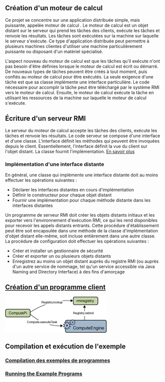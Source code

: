 ## Création d'un moteur de calcul

Ce projet se concentre sur une application distribuée simple, mais puissante, appelée moteur de calcul . Le moteur de calcul est un objet distant sur le serveur qui prend les tâches des clients, exécute les tâches et renvoie les résultats. Les tâches sont exécutées sur la machine sur laquelle le serveur s'exécute. Ce type d'application distribuée peut permettre à plusieurs machines clientes d'utiliser une machine particulièrement puissante ou disposant d'un matériel spécialisé.

L'aspect nouveau du moteur de calcul est que les tâches qu'il exécute n'ont pas besoin d'être définies lorsque le moteur de calcul est écrit ou démarré. De nouveaux types de tâches peuvent être créés à tout moment, puis confiés au moteur de calcul pour être exécutés. La seule exigence d'une tâche est que sa classe implémente une interface particulière. Le code nécessaire pour accomplir la tâche peut être téléchargé par le système RMI vers le moteur de calcul. Ensuite, le moteur de calcul exécute la tâche en utilisant les ressources de la machine sur laquelle le moteur de calcul s'exécute.

## Écriture d'un serveur RMI
Le serveur du moteur de calcul accepte les tâches des clients, exécute les tâches et renvoie les résultats. Le code serveur se compose d'une interface et d'une classe. L'interface définit les méthodes qui peuvent être invoquées depuis le client. Essentiellement, l'interface définit la vue du client sur l'objet distant. La classe fournit l'implémentation.
[En savoir plus]()

### Implémentation d'une interface distante
En général, une classe qui implémente une interface distante doit au moins effectuer les opérations suivantes :

* Déclarer les interfaces distantes en cours d'implémentation 
* Définir le constructeur pour chaque objet distant
* Fournir une implémentation pour chaque méthode distante dans les interfaces distantes

Un programme de serveur RMI doit créer les objets distants initiaux et les exporter vers l'environnement d'exécution RMI, ce qui les rend disponibles pour recevoir les appels distants entrants. Cette procédure d'établissement peut être soit encapsulée dans une méthode de la classe d'implémentation d'objet distant elle-même, soit incluse entièrement dans une autre classe. La procédure de configuration doit effectuer les opérations suivantes :

* Créer et installer un gestionnaire de sécurité 
* Créer et exporter un ou plusieurs objets distants
* Enregistrez au moins un objet distant auprès du registre RMI (ou auprès d'un autre service de nommage, tel qu'un service accessible via Java Naming and Directory Interface) à des fins d'amorçage

## [Création d'un programme client]()
<img src="../rmi-4.gif"/>

## Compilation et exécution de l'exemple

### [Compilation des exemples de programmes](https://docs.oracle.com/javase/tutorial/rmi/compiling.html)

### [Running the Example Programs](https://docs.oracle.com/javase/tutorial/rmi/running.html)